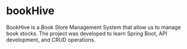 # bookHive
BookHive is a Book Store Management System that allow us to manage book stocks. The project was developed to learn Spring Boot, API development, and CRUD operations.
